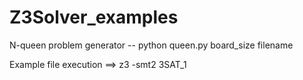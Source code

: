 # Z3Solver_examples</br>
N-queen problem generator -- python queen.py board_size filename </br>

Example file execution ==> z3 -smt2 3SAT_1   </br>

